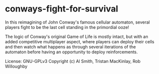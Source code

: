 # conways-fight-for-survival

In this reimagining of John Conway's famous cellular automaton, several players fight to be the last cell standing in the primordial ooze!

The logic of Conway's original Game of Life is mostly intact, but with an added competitive multiplayer aspect, where players can deploy their cells and then watch what happens as through several iterations of the automaton before having an opportunity to deploy reinforcements.

License: GNU-GPLv3
Copyright (c) Al Smith, Tristan MacKinlay, Rob Willoughby
